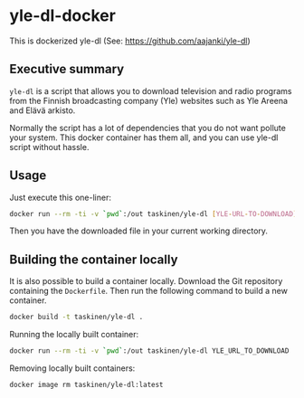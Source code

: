 # yle-dl-docker

This is dockerized yle-dl (See: https://github.com/aajanki/yle-dl)

## Executive summary

`yle-dl` is a script that allows you to download television and
radio programs from the Finnish broadcasting company (Yle)
websites such as Yle Areena and Elävä arkisto.

Normally the script has a lot of dependencies that you do not
want pollute your system. This docker container has them all,
and you can use yle-dl script without hassle.

## Usage

Just execute this one-liner:

```sh
docker run --rm -ti -v `pwd`:/out taskinen/yle-dl [YLE-URL-TO-DOWNLOAD]
```

Then you have the downloaded file in your current working directory.


## Building the container locally

It is also possible to build a container locally.
Download the Git repository containing the `Dockerfile`.
Then run the following command to build a new container.

```sh
docker build -t taskinen/yle-dl .
```

Running the locally built container:

```sh
docker run --rm -ti -v `pwd`:/out taskinen/yle-dl YLE_URL_TO_DOWNLOAD
```

Removing locally built containers:

```sh
docker image rm taskinen/yle-dl:latest
```
